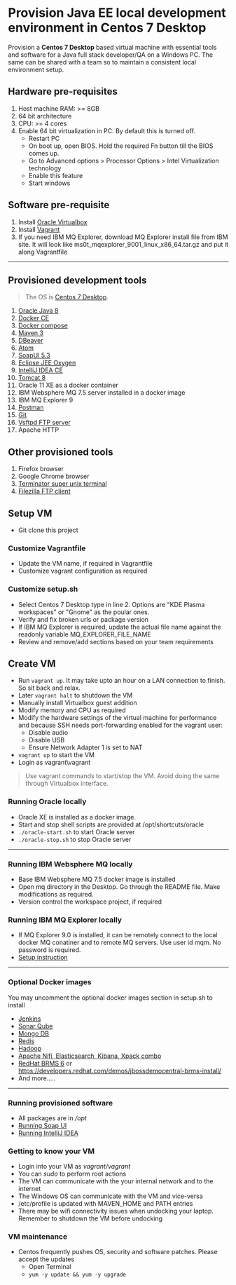 # Provision Java EE local development environment in Centos 7 Desktop
Provision a __Centos 7 Desktop__ based virtual machine with essential tools and software for a Java full stack developer/QA on a Windows PC. The same can be shared with a team so to maintain a consistent local environment setup.

## Hardware pre-requisites
1. Host machine RAM: >= 8GB
2. 64 bit architecture
3. CPU: >= 4 cores
4. Enable 64 bit virtualization in PC. By default this is turned off.
    - Restart PC
	- On boot up, open BIOS. Hold the required Fn button till the BIOS comes up.
	- Go to Advanced options > Processor Options > Intel Virtualization technology
	- Enable this feature
	- Start windows

## Software pre-requisite
1. Install [Oracle Virtualbox](https://www.virtualbox.org/wiki/VirtualBox)
2. Install [Vagrant](https://releases.hashicorp.com/vagrant/1.9.5/vagrant_1.9.5.msi?_ga=2.68613393.1872668840.1498641367-39875197.1498641367)
3. If you need IBM MQ Explorer, download MQ Explorer install file from IBM site. It will look like ms0t_mqexplorer_9001_linux_x86_64.tar.gz and put it along Vagrantfile
--------------------------------------------------------------------

## Provisioned development tools
> The OS is [Centos 7 Desktop](https://wiki.centos.org/Manuals/ReleaseNotes/CentOS7).
1. [Oracle Java 8](http://www.oracle.com/technetwork/java/javase/downloads/jdk8-downloads-2133151.html)
2. [Docker CE](https://www.docker.com/community-edition)
3. [Docker compose](https://docs.docker.com/compose/)
4. [Maven 3](https://maven.apache.org/)
5. [DBeaver](http://dbeaver.jkiss.org/)
6. [Atom](https://atom.io/)
7. [SoapUI 5.3](https://www.soapui.org/)
8. [Eclipse JEE Oxygen](https://www.eclipse.org/downloads/)
9. [IntelliJ IDEA CE](https://www.jetbrains.com/idea/features/)
10. [Tomcat 8](https://tomcat.apache.org/tomcat-8.0-doc/index.html)
11. Oracle 11 XE as a docker container
12. IBM Websphere MQ 7.5 server installed in a docker image
13. IBM MQ Explorer 9
14. [Postman](https://www.getpostman.com/apps)
15. [Git](https://git-scm.com/)
16. [Vsftpd FTP server](https://security.appspot.com/vsftpd.html)
17. Apache HTTP

## Other provisioned tools
1. Firefox browser
2. Google Chrome browser
3. [Terminator super unix terminal](https://gnometerminator.blogspot.com/p/introduction.html)
4. [Filezilla FTP client](https://filezilla-project.org/index.php)

## Setup VM
- Git clone this project

### Customize Vagrantfile
- Update the VM name, if required in Vagrantfile
- Customize vagrant configuration as required

### Customize setup.sh
- Select Centos 7 Desktop type in line 2. Options are "KDE Plasma workspaces" or "Gnome" as the poular ones.
- Verify and fix broken urls or package version
- If IBM MQ Explorer is required, update the actual file name against the readonly variable MQ_EXPLORER_FILE_NAME
- Review and remove/add sections based on your team requirements

## Create VM
- Run `vagrant up`. It may take upto an hour on a LAN connection to finish. So sit back and relax.
- Later `vagrant halt` to shutdown the VM
- Manually install Virtualbox guest addition 
- Modify memory and CPU as required
- Modify the hardware settings of the virtual machine for performance and because SSH needs port-forwarding enabled for the vagrant user:
    - Disable audio
    - Disable USB
    - Ensure Network Adapter 1 is set to NAT
- `vagrant up` to start the VM
- Login as vagrant\vagrant
> Use vagrant commands to start/stop the VM. Avoid doing the same through Virtualbox interface.

### Running Oracle locally
- Oracle XE is installed as a docker image. 
- Start and stop shell scripts are provided at /opt/shortcuts/oracle
- `./oracle-start.sh` to start Oracle server
- `./oracle-stop.sh` to stop Oracle server

--------

### Running IBM Websphere MQ locally
- Base IBM Websphere MQ 7.5 docker image is installed
- Open mq directory in the Desktop. Go through the README file. Make modifications as required.
- Version control the workspace project, if required

### Running IBM MQ Explorer locally
- If MQ Explorer 9.0 is installed, it can be remotely connect to the local docker MQ conatiner and to remote MQ servers. Use user id mqm. No password is required.
- [Setup instruction](ftp://public.dhe.ibm.com/software/integration/support/supportpacs/individual/ms0t_readme_9.0.txt)

-------

### Optional Docker images
You may uncomment the optional docker images section in setup.sh to install 
- [Jenkins](https://hub.docker.com/_/jenkins/)
- [Sonar Qube](https://hub.docker.com/r/library/sonarqube/)
- [Mongo DB](https://hub.docker.com/r/library/mongo/)
- [Redis](https://hub.docker.com/_/redis/)
- [Hadoop](https://github.com/anair-it/hadoop-docker-lite/)
- [Apache Nifi, Elasticsearch, Kibana, Xpack combo](https://hub.docker.com/r/anoopnair/nifi-alpine/)
- [RedHat BRMS 6](https://hub.docker.com/r/anoopnair/jboss-brms/) or https://developers.redhat.com/demos/jbossdemocentral-brms-install/
- And more.....

-----

### Running provisioned software
- All packages are in _/opt_
- [Running Soap UI](https://www.soapui.org/getting-started/installing-soapui/installing-on-linux-or-unix.html)
- [Running IntelliJ IDEA](https://www.jetbrains.com/help/idea/installing-and-launching.html#d923076e245)


### Getting to know your VM
- Login into your VM as _vagrant/vagrant_
- You can _sudo_ to perform root actions
- The VM can communicate with the your internal network and to the internet
- The Windows OS can communicate with the VM and vice-versa
- /etc/profile is updated with MAVEN_HOME and PATH entries
- There may be wifi connectivity issues when undocking your laptop. Remember to shutdown the VM before undocking

### VM maintenance
- Centos frequently pushes OS, security and software patches. Please accept the updates
	- Open Terminal
	- ``yum -y update && yum -y upgrade``

